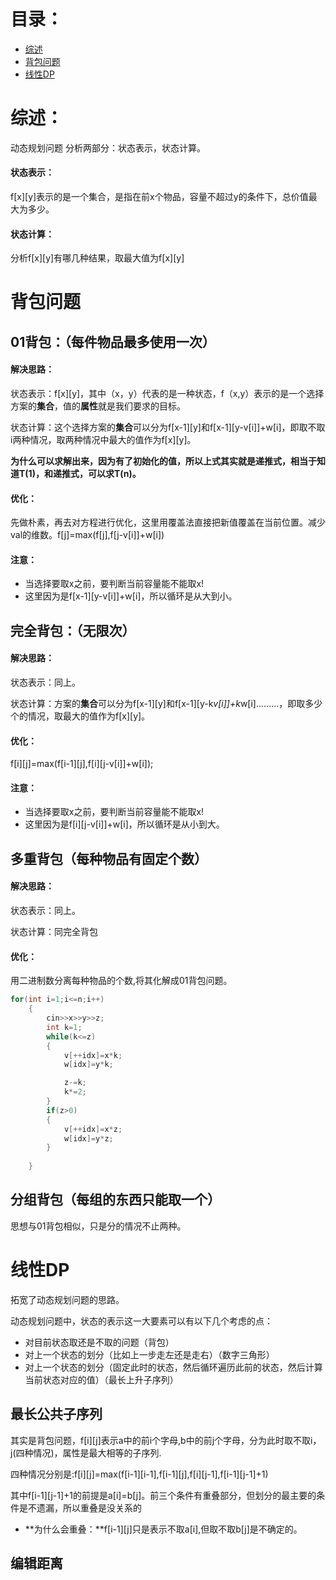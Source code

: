 # 目录：

- [综述](#section1) 
- [背包问题](#section2)
- [线性DP](#section3)


# 综述： <a name="sectino1"></a>
动态规划问题 分析两部分：状态表示，状态计算。

#### 状态表示：
f[x][y]表示的是一个集合，是指在前x个物品，容量不超过y的条件下，总价值最大为多少。

#### 状态计算：
分析f[x][y]有哪几种结果，取最大值为f[x][y]



# 背包问题<a name="section2"></a>



## 01背包：（每件物品最多使用一次）
#### 解决思路：
状态表示：f[x][y]，其中（x，y）代表的是一种状态，f（x,y）表示的是一个选择方案的**集合**，值的**属性**就是我们要求的目标。

状态计算：这个选择方案的**集合**可以分为f[x-1][y]和f[x-1][y-v[i]]+w[i]，即取不取i两种情况，取两种情况中最大的值作为f[x][y]。

**为什么可以求解出来，因为有了初始化的值，所以上式其实就是递推式，相当于知道T(1)，和递推式，可以求T(n)。**

#### 优化：
先做朴素，再去对方程进行优化，这里用覆盖法直接把新值覆盖在当前位置。减少val的维数。f[j]=max(f[j],f[j-v[i]]+w[i])

#### 注意：
- 当选择要取x之前，要判断当前容量能不能取x!
- 这里因为是f[x-1][y-v[i]]+w[i]，所以循环是从大到小。


## 完全背包：（无限次）
#### 解决思路：
状态表示：同上。

状态计算：方案的**集合**可以分为f[x-1][y]和f[x-1][y-k*v[i]]+k*w[i].........，即取多少个的情况，取最大的值作为f[x][y]。
#### 优化：
f[i][j]=max(f[i-1][j],f[i][j-v[i]]+w[i]);

#### 注意：
- 当选择要取x之前，要判断当前容量能不能取x!
- 这里因为是f[i][j-v[i]]+w[i]，所以循环是从小到大。

## 多重背包（每种物品有固定个数）
#### 解决思路：
状态表示：同上。

状态计算：同完全背包
#### 优化：
用二进制数分离每种物品的个数,将其化解成01背包问题。
```c++
for(int i=1;i<=n;i++)
    {
        cin>>x>>y>>z;
        int k=1;
        while(k<=z)
        {
            v[++idx]=x*k;
            w[idx]=y*k;

            z-=k;
            k*=2;
        }
        if(z>0)
        {
            v[++idx]=x*z;
            w[idx]=y*z;
        }
        
    }
```


## 分组背包（每组的东西只能取一个）
思想与01背包相似，只是分的情况不止两种。

#  线性DP<a name="sectino3"></a>
拓宽了动态规划问题的思路。

动态规划问题中，状态的表示这一大要素可以有以下几个考虑的点：
- 对目前状态取还是不取的问题（背包）
- 对上一个状态的划分（比如上一步走左还是走右）（数字三角形）
- 对上一个状态的划分（固定此时的状态，然后循环遍历此前的状态，然后计算当前状态对应的值）（最长上升子序列）


## 最长公共子序列
其实是背包问题，f[i][j]表示a中的前i个字母,b中的前j个字母，分为此时取不取i，j(四种情况)，属性是最大相等的子序列.

四种情况分别是:f[i][j]=max(f[i-1][i-1],f[i-1][j],f[i][j-1],f[i-1][j-1]+1)

其中f[i-1][j-1]+1的前提是a[i]=b[j]。前三个条件有重叠部分，但划分的最主要的条件是不遗漏，所以重叠是没关系的

- **为什么会重叠：**f[i-1][j]只是表示不取a[i],但取不取b[j]是不确定的。


## 编辑距离































